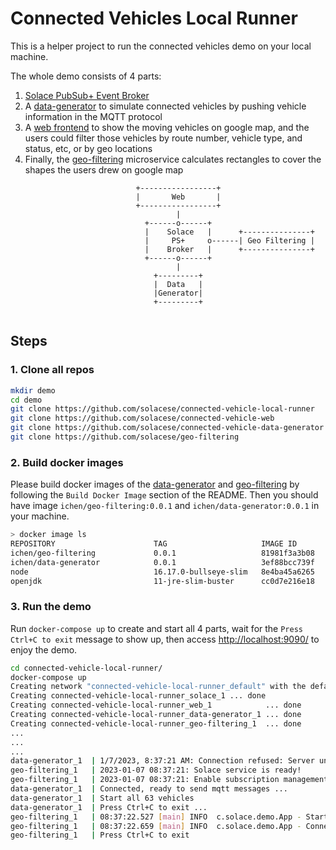 # Connected Vehicles Local Runner

This is a helper project to run the connected vehicles demo on your local machine.

The whole demo consists of 4 parts:

1. [Solace PubSub+ Event Broker](https://solace.com/products/event-broker/)
1. A [data-generator](https://github.com/solacese/connected-vehicle-data-generator) to simulate connected vehicles by pushing vehicle information in the MQTT protocol
1. A [web frontend](https://github.com/solacese/connected-vehicle-web) to show the moving vehicles on google map, and the users could filter those vehicles by route number, vehicle type, and status, etc, or by geo locations
1. Finally, the [geo-filtering](https://github.com/solacese/geo-filtering) microservice calculates rectangles to cover the shapes the users drew on google map

```text
                            +-----------------+                     
                            |       Web       |                     
                            +-----------------+                     
                                     |                              
                              +------o------+                       
                              |    Solace   |      +---------------+
                              |     PS+     o------| Geo Filtering |
                              |    Broker   |      +---------------+
                              +------o------+                       
                                     |                              
                                +---------+                         
                                |  Data   |                         
                                |Generator|                         
                                +---------+                         
                                                            
```

## Steps

### 1. Clone all repos

```bash
mkdir demo
cd demo
git clone https://github.com/solacese/connected-vehicle-local-runner
git clone https://github.com/solacese/connected-vehicle-web
git clone https://github.com/solacese/connected-vehicle-data-generator
git clone https://github.com/solacese/geo-filtering
```

### 2. Build docker images

Please build docker images of the [data-generator](https://github.com/solacese/connected-vehicle-data-generator) and [geo-filtering](https://github.com/solacese/geo-filtering) by following the `Build Docker Image` section of the README. Then you should have image `ichen/geo-filtering:0.0.1` and `ichen/data-generator:0.0.1` in your machine.

```bash
> docker image ls
REPOSITORY                      TAG                     IMAGE ID       CREATED         SIZE
ichen/geo-filtering             0.0.1                   81981f3a3b08   2 hours ago     228MB
ichen/data-generator            0.0.1                   3ef88bcc739f   6 hours ago     196MB
node                            16.17.0-bullseye-slim   8e4ba45a6265   3 months ago    191MB
openjdk                         11-jre-slim-buster      cc0d7e216e18   5 months ago    216MB

```

### 3. Run the demo

Run `docker-compose up` to create and start all 4 parts, wait for the `Press Ctrl+C to exit` message to show up, then access [http://localhost:9090/](http://localhost:9090/) to enjoy the demo.

```bash
cd connected-vehicle-local-runner/
docker-compose up
Creating network "connected-vehicle-local-runner_default" with the default driver
Creating connected-vehicle-local-runner_solace_1 ... done
Creating connected-vehicle-local-runner_web_1            ... done
Creating connected-vehicle-local-runner_data-generator_1 ... done
Creating connected-vehicle-local-runner_geo-filtering_1  ... done
...
...
...
data-generator_1  | 1/7/2023, 8:37:21 AM: Connection refused: Server unavailable
geo-filtering_1   | 2023-01-07 08:37:21: Solace service is ready!
geo-filtering_1   | 2023-01-07 08:37:21: Enable subscription management capability of the client successfully
data-generator_1  | Connected, ready to send mqtt messages ...
data-generator_1  | Start all 63 vehicles
data-generator_1  | Press Ctrl+C to exit ...
geo-filtering_1   | 08:37:22.527 [main] INFO  c.solace.demo.App - Start to connect to host solace:55555, with user default@default
geo-filtering_1   | 08:37:22.659 [main] INFO  c.solace.demo.App - Connected. Awaiting message...
geo-filtering_1   | Press Ctrl+C to exit
```
